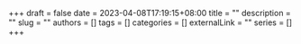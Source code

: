 +++ 
draft = false
date = 2023-04-08T17:19:15+08:00
title = ""
description = ""
slug = ""
authors = []
tags = []
categories = []
externalLink = ""
series = []
+++
